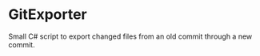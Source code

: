 GitExporter
===========

Small C# script to export changed files from an old commit through a new commit.
